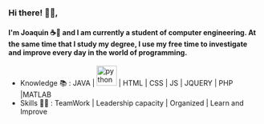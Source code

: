 ### Hi there! 👋🏽, 

#### I'm Joaquin ☕🍃 and I am currently a student of computer engineering. At the same time that I study my degree, I use my free time to investigate and improve every day in the world of programming.

- Knowledge 📚 : JAVA | <img src="./icons/python.svg" alt="python" width="40" height="40"/> | HTML | CSS | JS | JQUERY | PHP |MATLAB 
- Skills 💪🏽 : TeamWork | Leadership capacity | Organized | Learn and Improve

